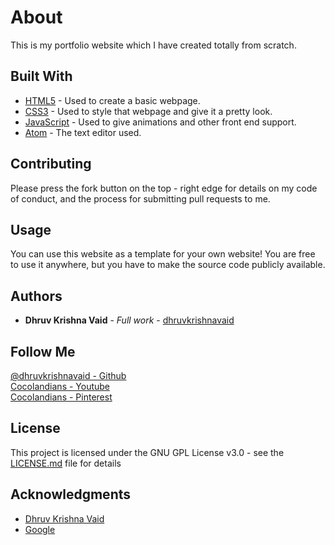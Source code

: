 # About

This is my portfolio website which I have created totally from scratch.

## Built With

* [HTML5](https://www.html5tutorial.info/) - Used to create a basic webpage.
* [CSS3](https://css3-tutorial.net/) - Used to style that webpage and give it a pretty look.
* [JavaScript](https://www.javascript.com/) - Used to give animations and other front end support.
* [Atom](https://atom.io/) - The text editor used.

## Contributing

Please press the fork button on the top - right edge for details on my code of conduct, and the process for submitting pull requests to me.

## Usage

You can use this website as a template for your own website! You are free to use it anywhere, but you have to make the source code publicly available.

## Authors

* **Dhruv Krishna Vaid** - *Full work* - [dhruvkrishnavaid](https://github.com/dhruvkrishnavaid/)

## Follow Me

[@dhruvkrishnavaid - Github](https://github.com/dhruvkrishnavaid/)<br>
[Cocolandians - Youtube](https://www.youtube.com/channel/UC7JNIjhtuaFv6Z4T0zpy68g/)<br>
[Cocolandians - Pinterest](https://in.pinterest.com/cocolandians/)<br>

## License

This project is licensed under the GNU GPL License v3.0 - see the [LICENSE.md](LICENSE) file for details

## Acknowledgments

* [Dhruv Krishna Vaid](https://github.com/dhruvkrishnavaid/)
* [Google](https://www.google.com/)
